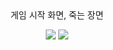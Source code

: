 <div align=center>게임 시작 화면, 죽는 장면 </div>

<p align=center>
  <img src="https://github.com/springhana/mygallag/assets/97121074/955e9bb3-b4ea-42af-a05e-09c709b71a70"/>
  <span/>
  <img src="https://github.com/springhana/mygallag/assets/97121074/e04878e8-6625-4ccc-a0d5-af20a96fd84d"/>
</p>

